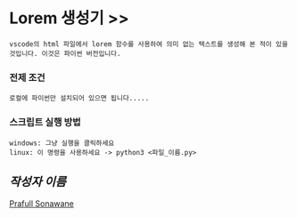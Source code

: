 # Lorem 생성기 >>
    vscode의 html 파일에서 lorem 함수를 사용하여 의미 없는 텍스트를 생성해 본 적이 있을 것입니다. 이것은 파이썬 버전입니다.

### 전제 조건
    로컬에 파이썬만 설치되어 있으면 됩니다.....

### 스크립트 실행 방법
    windows: 그냥 실행을 클릭하세요
    linux: 이 명령을 사용하세요 -> python3 <파일_이름.py>


## *작성자 이름*

[Prafull Sonawane](https://github.com/prafuel)
